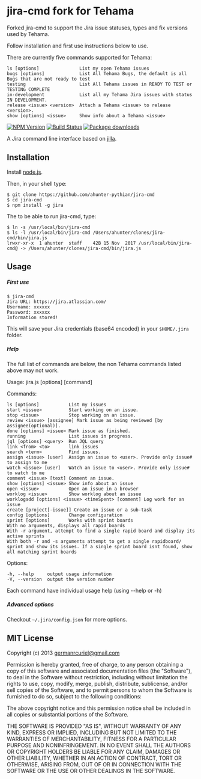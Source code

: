 jira-cmd fork for Tehama
=========================

Forked jira-cmd to support the Jira issue statuses, types and fix versions used by Tehama.

Follow installation and first use instructions below to use. 

There are currently five commands supported for Tehama:

    ls [options]               List my open Tehama issues
    bugs [options]             List All Tehama Bugs, the default is all Bugs that are not ready to test
    testing                    List All Tehama issues in READY TO TEST or TESTING COMPLETE
    in-development             List all my Tehama Jira issues with status IN DEVELOPMENT.
    release <issue> <version>  Attach a Tehama <issue> to release <version>.
    show [options] <issue>     Show info about a Tehama <issue>


[![NPM Version](https://badge.fury.io/js/jira-cmd.svg)](https://npmjs.org/package/jira-cmd)
[![Build Status](https://api.travis-ci.org/germanrcuriel/jira-cmd.svg?branch=master)](https://travis-ci.org/germanrcuriel/jira-cmd)
[![Package downloads](http://img.shields.io/npm/dm/jira-cmd.svg)](https://npmjs.org/package/jira-cmd)


A Jira command line interface based on [jilla](https://github.com/godmodelabs/jilla).

## Installation

Install [node.js](http://nodejs.org/).

Then, in your shell type:

    $ git clone https://github.com/ahunter-pythian/jira-cmd
    $ cd jira-cmd
    $ npm install -g jira

The to be able to run jira-cmd, type:

    $ ln -s /usr/local/bin/jira-cmd
    $ ls -l /usr/local/bin/jira-cmd /Users/ahunter/clones/jira-cmd/bin/jira.js
    lrwxr-xr-x  1 ahunter  staff    42B 15 Nov  2017 /usr/local/bin/jira-cmd@ -> /Users/ahunter/clones/jira-cmd/bin/jira.js


## Usage

##### First use

    $ jira-cmd
    Jira URL: https://jira.atlassian.com/
    Username: xxxxxx
    Password: xxxxxx
    Information stored!

This will save your Jira credentials (base64 encoded) in your `$HOME/.jira` folder.

##### Help

  The full list of commands are below, the non Tehama commands listed above may not work.

  Usage: jira.js [options] [command]

  Commands:

    ls [options]           List my issues
    start <issue>          Start working on an issue.
    stop <issue>           Stop working on an issue.
    review <issue> [assignee] Mark issue as being reviewed [by assignee(optional)].
    done [options] <issue> Mark issue as finished.
    running                List issues in progress.
    jql [options] <query>  Run JQL query
    link <from> <to>       link issues
    search <term>          Find issues.
    assign <issue> [user]  Assign an issue to <user>. Provide only issue# to assign to me
    watch <issue> [user]   Watch an issue to <user>. Provide only issue# to watch to me
    comment <issue> [text] Comment an issue.
    show [options] <issue> Show info about an issue
    open <issue>           Open an issue in a browser
    worklog <issue>        Show worklog about an issue
    worklogadd [options] <issue> <timeSpent> [comment] Log work for an issue
    create [project[-issue]] Create an issue or a sub-task
    config [options]       Change configuration
    sprint [options]       Works with sprint boards
    With no arguments, displays all rapid boards
    With -r argument, attempt to find a single rapid board and display its active sprints
    With both -r and -s arguments attempt to get a single rapidboard/ sprint and show its issues. If a single sprint board isnt found, show all matching sprint boards

  Options:

    -h, --help     output usage information
    -V, --version  output the version number


Each command have individual usage help (using --help or -h)

##### Advanced options
Checkout ```~/.jira/config.json``` for more options.

## MIT License

Copyright (c) 2013 <germanrcuriel@gmail.com>

Permission is hereby granted, free of charge, to any person obtaining a copy of this software and associated documentation files (the "Software"), to deal in the Software without restriction, including without limitation the rights to use, copy, modify, merge, publish, distribute, sublicense, and/or sell copies of the Software, and to permit persons to whom the Software is furnished to do so, subject to the following conditions:

The above copyright notice and this permission notice shall be included in all copies or substantial portions of the Software.

THE SOFTWARE IS PROVIDED "AS IS", WITHOUT WARRANTY OF ANY KIND, EXPRESS OR IMPLIED, INCLUDING BUT NOT LIMITED TO THE WARRANTIES OF MERCHANTABILITY, FITNESS FOR A PARTICULAR PURPOSE AND NONINFRINGEMENT. IN NO EVENT SHALL THE AUTHORS OR COPYRIGHT HOLDERS BE LIABLE FOR ANY CLAIM, DAMAGES OR OTHER LIABILITY, WHETHER IN AN ACTION OF CONTRACT, TORT OR OTHERWISE, ARISING FROM, OUT OF OR IN CONNECTION WITH THE SOFTWARE OR THE USE OR OTHER DEALINGS IN THE SOFTWARE.

